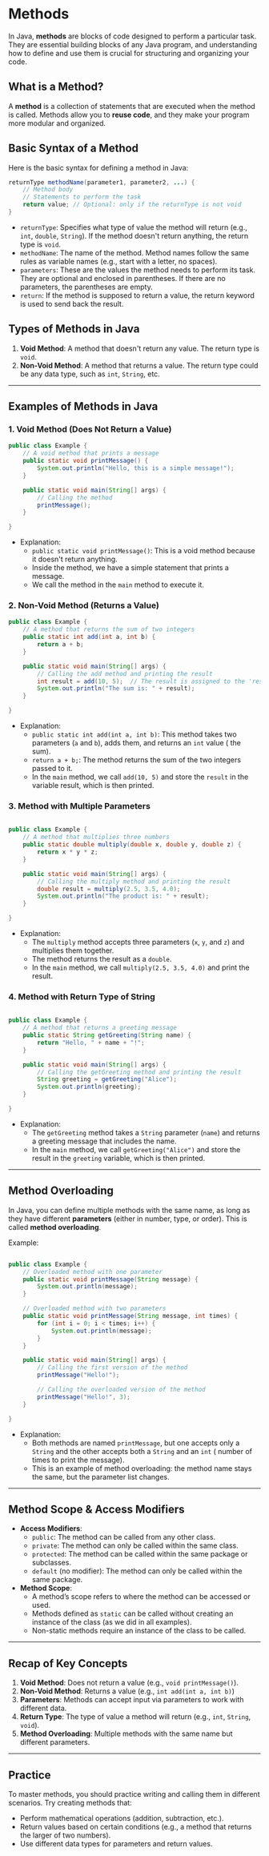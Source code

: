 # Methods

In Java, **methods** are blocks of code designed to perform a particular task. They are essential building blocks of any
Java program, and understanding how to define and use them is crucial for structuring and organizing your code.

## What is a Method?

A **method** is a collection of statements that are executed when the method is called. Methods allow you to **reuse
code**, and
they make your program more modular and organized.

## Basic Syntax of a Method

Here is the basic syntax for defining a method in Java:

```java
returnType methodName(parameter1, parameter2, ...) {
    // Method body
    // Statements to perform the task
    return value; // Optional: only if the returnType is not void
}
```

- `returnType`: Specifies what type of value the method will return (e.g., `int`, `double`, `String`). If the method
  doesn't
  return anything, the return type is `void`.
- `methodName`: The name of the method. Method names follow the same rules as variable names (e.g., start with a letter,
  no
  spaces).
- `parameters`: These are the values the method needs to perform its task. They are optional and enclosed in
  parentheses. If
  there are no parameters, the parentheses are empty.
- `return`: If the method is supposed to return a value, the return keyword is used to send back the result.

## Types of Methods in Java

1. **Void Method**: A method that doesn't return any value. The return type is `void`.
2. **Non-Void Method**: A method that returns a value. The return type could be any data type, such as `int`, `String`,
   etc.

---

## Examples of Methods in Java

### 1. Void Method (Does Not Return a Value)

```java
public class Example {
    // A void method that prints a message
    public static void printMessage() {
        System.out.println("Hello, this is a simple message!");
    }

    public static void main(String[] args) {
        // Calling the method
        printMessage();
    }

}
```

- Explanation:
    - `public static void printMessage()`: This is a void method because it doesn't return anything.
    - Inside the method, we have a simple statement that prints a message.
    - We call the method in the `main` method to execute it.

### 2. Non-Void Method (Returns a Value)

```java
public class Example {
    // A method that returns the sum of two integers
    public static int add(int a, int b) {
        return a + b;
    }

    public static void main(String[] args) {
        // Calling the add method and printing the result
        int result = add(10, 5);  // The result is assigned to the 'result' variable
        System.out.println("The sum is: " + result);
    }

}
```

- Explanation:
    - `public static int add(int a, int b)`: This method takes two parameters (`a` and `b`), adds them, and returns an
      `int` value (
      the sum).
    - `return a + b;`: The method returns the sum of the two integers passed to it.
    - In the `main` method, we call `add(10, 5)` and store the `result` in the variable result, which is then printed.

### 3. Method with Multiple Parameters

```java

public class Example {
    // A method that multiplies three numbers
    public static double multiply(double x, double y, double z) {
        return x * y * z;
    }

    public static void main(String[] args) {
        // Calling the multiply method and printing the result
        double result = multiply(2.5, 3.5, 4.0);
        System.out.println("The product is: " + result);
    }

}
```

- Explanation:
    - The `multiply` method accepts three parameters (`x`, `y`, and `z`) and multiplies them together.
    - The method returns the result as a `double`.
    - In the `main` method, we call `multiply(2.5, 3.5, 4.0)` and print the result.

### 4. Method with Return Type of String

```java

public class Example {
    // A method that returns a greeting message
    public static String getGreeting(String name) {
        return "Hello, " + name + "!";
    }

    public static void main(String[] args) {
        // Calling the getGreeting method and printing the result
        String greeting = getGreeting("Alice");
        System.out.println(greeting);
    }

}
```

- Explanation:
    - The `getGreeting` method takes a `String` parameter (`name`) and returns a greeting message that includes the
      name.
    - In the `main` method, we call `getGreeting("Alice")` and store the result in the `greeting` variable, which is
      then printed.

---

## Method Overloading

In Java, you can define multiple methods with the same name, as long as they have different **parameters** (either in
number, type, or order). This is called **method overloading**.

Example:

```java

public class Example {
    // Overloaded method with one parameter
    public static void printMessage(String message) {
        System.out.println(message);
    }

    // Overloaded method with two parameters
    public static void printMessage(String message, int times) {
        for (int i = 0; i < times; i++) {
            System.out.println(message);
        }
    }

    public static void main(String[] args) {
        // Calling the first version of the method
        printMessage("Hello!");

        // Calling the overloaded version of the method
        printMessage("Hello!", 3);
    }

}
```

- Explanation:
    - Both methods are named `printMessage`, but one accepts only a `String` and the other accepts both a `String` and
      an `int` (
      number of times to print the message).
    - This is an example of method overloading: the method name stays the same, but the parameter list changes.

---

## Method Scope & Access Modifiers

- **Access Modifiers**:
    - `public`: The method can be called from any other class.
    - `private`: The method can only be called within the same class.
    - `protected`: The method can be called within the same package or subclasses.
    - `default` (no modifier): The method can only be called within the same package.
- **Method Scope**:
    - A method’s scope refers to where the method can be accessed or used.
    - Methods defined as `static` can be called without creating an instance of the class (as we did in all examples).
    - Non-static methods require an instance of the class to be called.

---

## Recap of Key Concepts

1. **Void Method**: Does not return a value (e.g., `void printMessage()`).
2. **Non-Void Method**: Returns a value (e.g., `int add(int a, int b)`)
3. **Parameters**: Methods can accept input via parameters to work with different data.
4. **Return Type**: The type of value a method will return (e.g., `int`, `String`, `void`).
5. **Method Overloading**: Multiple methods with the same name but different parameters.

---

## Practice

To master methods, you should practice writing and calling them in different scenarios. Try creating methods that:

- Perform mathematical operations (addition, subtraction, etc.).
- Return values based on certain conditions (e.g., a method that returns the larger of two numbers).
- Use different data types for parameters and return values.